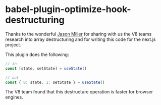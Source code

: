# babel-plugin-optimize-hook-destructuring

Thanks to the wonderful [Jason Miller](@developit) for sharing with us the V8 teams research into array destructuring and for writing this code for the next.js project.

This plugin does the following:

```js
// in
const [state, setState] = useState()

// out
const { 0: state, 1: setState } = useState()
```

The V8 team found that this destructure operation is faster for browser engines.
